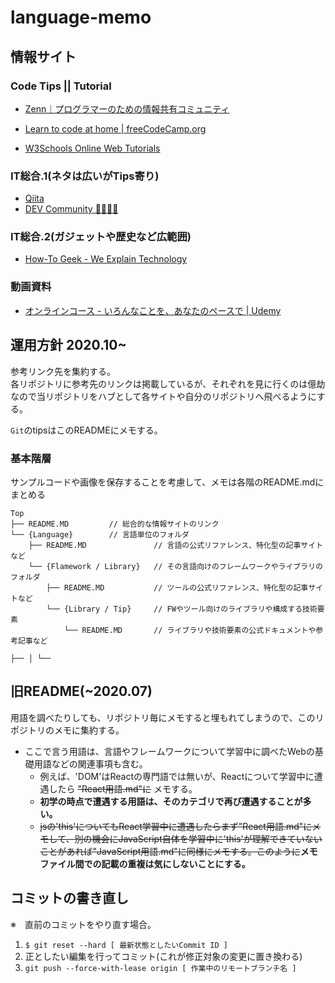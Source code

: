 # language-memo

## 情報サイト

### Code Tips || Tutorial

- [Zenn｜プログラマーのための情報共有コミュニティ](https://zenn.dev/)

- [Learn to code at home | freeCodeCamp.org](https://www.freecodecamp.org/)

- [W3Schools Online Web Tutorials](https://www.w3schools.com/)

### IT総合.1(ネタは広いがTips寄り)

- [Qiita](https://qiita.com/)
- [DEV Community 👩‍💻👨‍💻](https://dev.to/)

### IT総合.2(ガジェットや歴史など広範囲)

- [How-To Geek - We Explain Technology](https://www.howtogeek.com/)

### 動画資料

- [オンラインコース - いろんなことを、あなたのペースで | Udemy](https://www.udemy.com/)

## 運用方針 2020.10~

参考リンク先を集約する。  
各リポジトリに参考先のリンクは掲載しているが、それぞれを見に行くのは億劫なので当リポジトリをハブとして各サイトや自分のリポジトリへ飛べるようにする。

``Git``のtipsはこのREADMEにメモする。

### 基本階層

サンプルコードや画像を保存することを考慮して、メモは各階のREADME.mdにまとめる

~~~
Top
├── README.MD         // 総合的な情報サイトのリンク
└── {Language}        // 言語単位のフォルダ
    ├── README.MD               // 言語の公式リファレンス、特化型の記事サイトなど
    └── {Flamework / Library}   // その言語向けのフレームワークやライブラリのフォルダ
        ├── README.MD           // ツールの公式リファレンス、特化型の記事サイトなど
        └── {Library / Tip}     // FWやツール向けのライブラリや構成する技術要素
            └── README.MD       // ライブラリや技術要素の公式ドキュメントや参考記事など

├── │ └──
~~~

## 旧README(~2020.07)

用語を調べたりしても、リポジトリ毎にメモすると埋もれてしまうので、このリポジトリのメモに集約する。  

- ここで言う用語は、言語やフレームワークについて学習中に調べたWebの基礎用語などの関連事項も含む。  
  - 例えば、'DOM'はReactの専門語では無いが、Reactについて学習中に遭遇したら ~~"React用語.md"に~~ メモする。  
  - **初学の時点で遭遇する用語は、そのカテゴリで再び遭遇することが多い。**  
  - ~~jsの'this'についてもReact学習中に遭遇したらまず"React用語.md"にメモして、別の機会にJavaScript自体を学習中に'this'が理解できていないことがあれば"JavaScript用語.md"に同様にメモする。このように~~**メモファイル間での記載の重複は気にしないことにする。**

## コミットの書き直し

※　直前のコミットをやり直す場合。

1. ``$ git reset --hard [ 最新状態としたいCommit ID ]``
2. 正としたい編集を行ってコミット(これが修正対象の変更に置き換わる)
3. ``git push --force-with-lease origin [ 作業中のリモートブランチ名 ]``